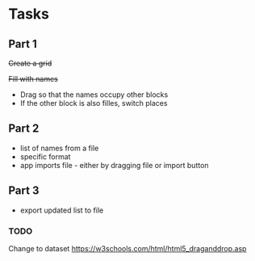 # Tasks

## Part 1

~~Create a grid~~

~~Fill with names~~

- Drag so that the names occupy other blocks
- If the other block is also filles, switch places

## Part 2

- list of names from a file
- specific format
- app imports file - either by dragging file or import button

## Part 3

- export updated list to file

### TODO

Change to dataset
https://w3schools.com/html/html5_draganddrop.asp
